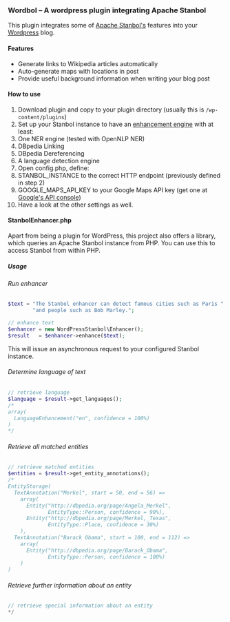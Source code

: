 ### Wordbol – A wordpress plugin integrating Apache Stanbol

This plugin integrates some of [Apache Stanbol's](https://stanbol.apache.org/) features into your [Wordpress](https://wordpress.org/) blog.

#### Features
* Generate links to Wikipedia articles automatically
* Auto-generate maps with locations in post
* Provide useful background information when writing your blog post

#### How to use
1. Download plugin and copy to your plugin directory (usually this is ```/wp-content/plugins```)
2. Set up your Stanbol instance to have an [enhancement engine](http://stanbol.apache.org/docs/0.9.0-incubating/enhancer/engines/) with at least:
  1. One NER engine (tested with OpenNLP NER)
  2. DBpedia Linking
  3. DBpedia Dereferencing
  4. A language detection engine
3. Open config.php, define:
  1. STANBOL_INSTANCE to the correct HTTP endpoint (previously defined in step 2)
  2. GOOGLE_MAPS_API_KEY to your Google Maps API key (get one at [Google's API console](https://code.google.com/apis/console/))
  3. Have a look at the other settings as well.

#### StanbolEnhancer.php

Apart from being a plugin for WordPress, this project also offers a library, which queries an Apache Stanbol instance from PHP.
You can use this to access Stanbol from within PHP.

##### Usage
###### Run enhancer

```php
$text = "The Stanbol enhancer can detect famous cities such as Paris " +
        "and people such as Bob Marley.";

// enhance text
$enhancer = new WordPressStanbol\Enhancer();
$result   = $enhancer->enhance($text);
```

This will issue an asynchronous request to your configured Stanbol instance.

###### Determine language of text

```php
// retrieve language
$language = $result->get_languages();
/*
array(
  LanguageEnhancement("en", confidence = 100%)
)
*/
```

###### Retrieve all matched entities

```php
// retrieve matched entities
$entities = $result->get_entity_annotations();
/*
EntityStorage(
  TextAnnotation("Merkel", start = 50, end = 56) =>
    array(
      Entity("http://dbpedia.org/page/Angela_Merkel",
             EntityType::Person, confidence = 90%),
      Entity("http://dbpedia.org/page/Merkel,_Texas",
             EntityType::Place, confidence = 30%)
    ),
  TextAnnotation("Barack Obama", start = 100, end = 112) =>
    array(
      Entity("http://dbpedia.org/page/Barack_Obama",
             EntityType::Person, confidence = 100%)
    )
)
```

###### Retrieve further information about an entity

```php
// retrieve special information about an entity
*/
```